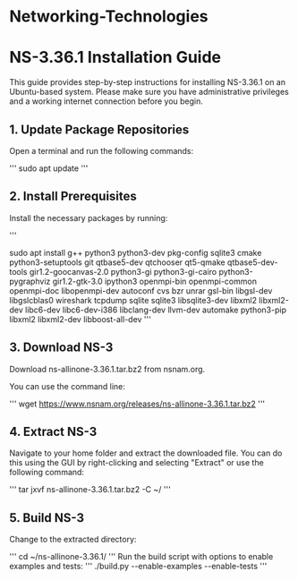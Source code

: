 # Networking-Technologies

# NS-3.36.1 Installation Guide

This guide provides step-by-step instructions for installing NS-3.36.1 on an Ubuntu-based system. Please make sure you have administrative privileges and a working internet connection before you begin.
## 1. Update Package Repositories

Open a terminal and run the following commands:

'''
sudo apt update
'''

## 2. Install Prerequisites

Install the necessary packages by running:

'''

sudo apt install g++ python3 python3-dev pkg-config sqlite3 cmake python3-setuptools git qtbase5-dev qtchooser qt5-qmake qtbase5-dev-tools gir1.2-goocanvas-2.0 python3-gi python3-gi-cairo python3-pygraphviz gir1.2-gtk-3.0 ipython3 openmpi-bin openmpi-common openmpi-doc libopenmpi-dev autoconf cvs bzr unrar gsl-bin libgsl-dev libgslcblas0 wireshark tcpdump sqlite sqlite3 libsqlite3-dev libxml2 libxml2-dev libc6-dev libc6-dev-i386 libclang-dev llvm-dev automake python3-pip libxml2 libxml2-dev libboost-all-dev
'''
## 3. Download NS-3

Download ns-allinone-3.36.1.tar.bz2 from nsnam.org.

You can use the command line:

'''
wget https://www.nsnam.org/releases/ns-allinone-3.36.1.tar.bz2
'''
## 4. Extract NS-3

Navigate to your home folder and extract the downloaded file. You can do this using the GUI by right-clicking and selecting "Extract" or use the following command:

'''
tar jxvf ns-allinone-3.36.1.tar.bz2 -C ~/
'''
## 5. Build NS-3

Change to the extracted directory:

'''
cd ~/ns-allinone-3.36.1/
'''
Run the build script with options to enable examples and tests:
'''
./build.py --enable-examples --enable-tests
'''

